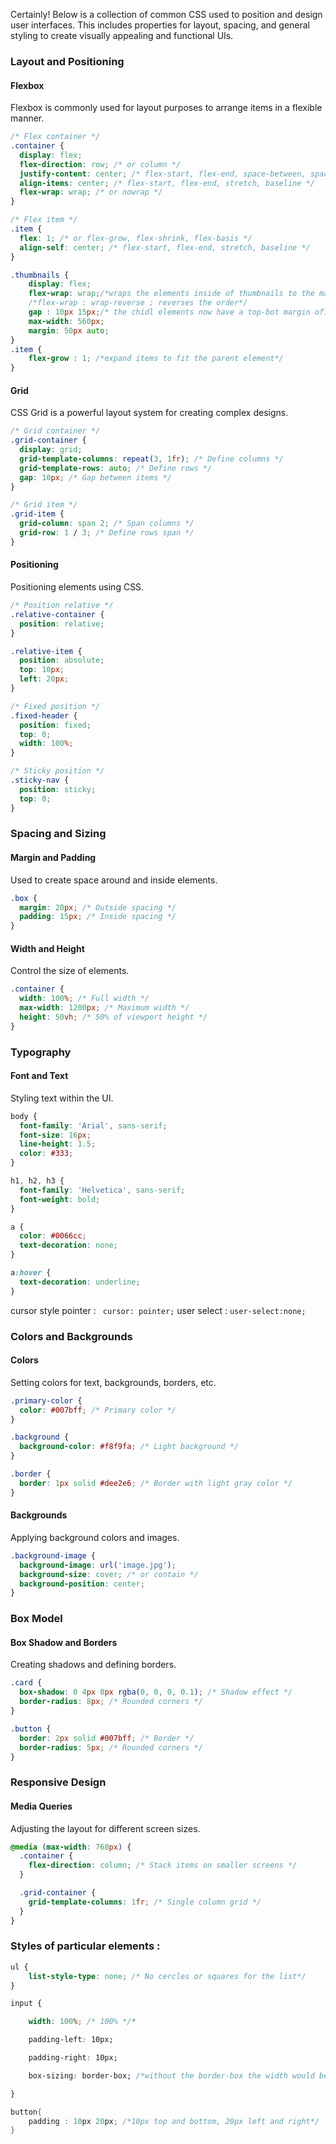 Certainly! Below is a collection of common CSS used to position and design user interfaces. This includes properties for layout, spacing, and general styling to create visually appealing and functional UIs.

### Layout and Positioning

#### Flexbox
Flexbox is commonly used for layout purposes to arrange items in a flexible manner.

```css
/* Flex container */
.container {
  display: flex;
  flex-direction: row; /* or column */
  justify-content: center; /* flex-start, flex-end, space-between, space-around */
  align-items: center; /* flex-start, flex-end, stretch, baseline */
  flex-wrap: wrap; /* or nowrap */
}

/* Flex item */
.item {
  flex: 1; /* or flex-grow, flex-shrink, flex-basis */
  align-self: center; /* flex-start, flex-end, stretch, baseline */
}
```
```css
.thumbnails {
    display: flex;
    flex-wrap: wrap;/*wraps the elements inside of thumbnails to the max width*/
    /*flex-wrap : wrap-reverse ; reverses the order*/
    gap : 10px 15px;/* the chidl elements now have a top-bot margin of10px and a left right margin of 15px */
    max-width: 560px;
    margin: 50px auto;
}
.item {
	flex-grow : 1; /*expand items to fit the parent element*/
}
```
#### Grid
CSS Grid is a powerful layout system for creating complex designs.

```css
/* Grid container */
.grid-container {
  display: grid;
  grid-template-columns: repeat(3, 1fr); /* Define columns */
  grid-template-rows: auto; /* Define rows */
  gap: 10px; /* Gap between items */
}

/* Grid item */
.grid-item {
  grid-column: span 2; /* Span columns */
  grid-row: 1 / 3; /* Define rows span */
}
```

#### Positioning
Positioning elements using CSS.

```css
/* Position relative */
.relative-container {
  position: relative;
}

.relative-item {
  position: absolute;
  top: 10px;
  left: 20px;
}

/* Fixed position */
.fixed-header {
  position: fixed;
  top: 0;
  width: 100%;
}

/* Sticky position */
.sticky-nav {
  position: sticky;
  top: 0;
}
```

### Spacing and Sizing

#### Margin and Padding
Used to create space around and inside elements.

```css
.box {
  margin: 20px; /* Outside spacing */
  padding: 15px; /* Inside spacing */
}
```

#### Width and Height
Control the size of elements.

```css
.container {
  width: 100%; /* Full width */
  max-width: 1200px; /* Maximum width */
  height: 50vh; /* 50% of viewport height */
}
```

### Typography

#### Font and Text
Styling text within the UI.

```css
body {
  font-family: 'Arial', sans-serif;
  font-size: 16px;
  line-height: 1.5;
  color: #333;
}

h1, h2, h3 {
  font-family: 'Helvetica', sans-serif;
  font-weight: bold;
}

a {
  color: #0066cc;
  text-decoration: none;
}

a:hover {
  text-decoration: underline;
}
```
cursor style pointer : ` cursor: pointer;`
user select : `user-select:none;`
### Colors and Backgrounds

#### Colors
Setting colors for text, backgrounds, borders, etc.

```css
.primary-color {
  color: #007bff; /* Primary color */
}

.background {
  background-color: #f8f9fa; /* Light background */
}

.border {
  border: 1px solid #dee2e6; /* Border with light gray color */
}
```

#### Backgrounds
Applying background colors and images.

```css
.background-image {
  background-image: url('image.jpg');
  background-size: cover; /* or contain */
  background-position: center;
}
```

### Box Model

#### Box Shadow and Borders
Creating shadows and defining borders.

```css
.card {
  box-shadow: 0 4px 8px rgba(0, 0, 0, 0.1); /* Shadow effect */
  border-radius: 8px; /* Rounded corners */
}

.button {
  border: 2px solid #007bff; /* Border */
  border-radius: 5px; /* Rounded corners */
}
```

### Responsive Design

#### Media Queries
Adjusting the layout for different screen sizes.

```css
@media (max-width: 768px) {
  .container {
    flex-direction: column; /* Stack items on smaller screens */
  }

  .grid-container {
    grid-template-columns: 1fr; /* Single column grid */
  }
}
```

### Styles of particular elements : 
```css
ul {
	list-style-type: none; /* No cercles or squares for the list*/
}
```

```css
input {

    width: 100%; /* 100% */*

    padding-left: 10px;

    padding-right: 10px;

    box-sizing: border-box; /*without the border-box the width would be 100% +10px +10px from padding*/

}
```

```cs
button{
	padding : 10px 20px; /*10px top and bottom, 20px left and right*/
}
```